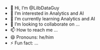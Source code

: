 - 👋 Hi, I’m @LilbDataGuy
- 👀 I’m interested in Analytics and AI
- 🌱 I’m currently learning Analytics and AI
- 💞️ I’m looking to collaborate on ...
- 📫 How to reach me ...
- 😄 Pronouns: he/him
- ⚡ Fun fact: ...

<!---
LilbDataGuy/LilbDataGuy is a ✨ special ✨ repository because its `README.md` (this file) appears on your GitHub profile.
You can click the Preview link to take a look at your changes.
--->
